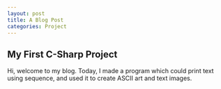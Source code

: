```yaml
---
layout: post
title: A Blog Post
categories: Project
---
```


## My First C-Sharp Project

Hi, welcome to my blog.
Today, I made a program which could print text using sequence, and used it to create ASCII art and text images.
